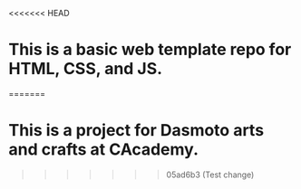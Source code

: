 <<<<<<< HEAD
# This is a basic web template repo for HTML, CSS, and JS.
=======
# This is a project for Dasmoto arts and crafts at CAcademy.
>>>>>>> 05ad6b3 (Test change)
